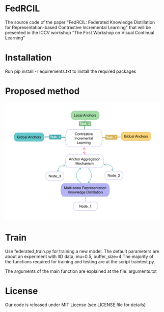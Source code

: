 # FedRCIL

The source code of the paper "FedRCIL: Federated Knowledge Distillation for Representation-based Contrastive Incremental Learning" that will be presented in the ICCV workshop "The First Workshop on Visual Continual Learning"

# **Installation**

Run pip install -r equirements.txt to install the required packages

# **Proposed method**

![model architecture image](https://github.com/chatzikon/FedRCIL/blob/main/images/FL_IL_scheme_iccv_generic_figure.png)


# **Train**

Use federated_train.py for training a new model. The default parameters are about an experiment with IID data, mu=0.5, buffer_size=4
The majority of the functions required for training and testing are at the script traintest.py. 

The arguments of the main function are explained at the file: arguments.txt



# **License**

Our code is released under MIT License (see LICENSE file for details)


